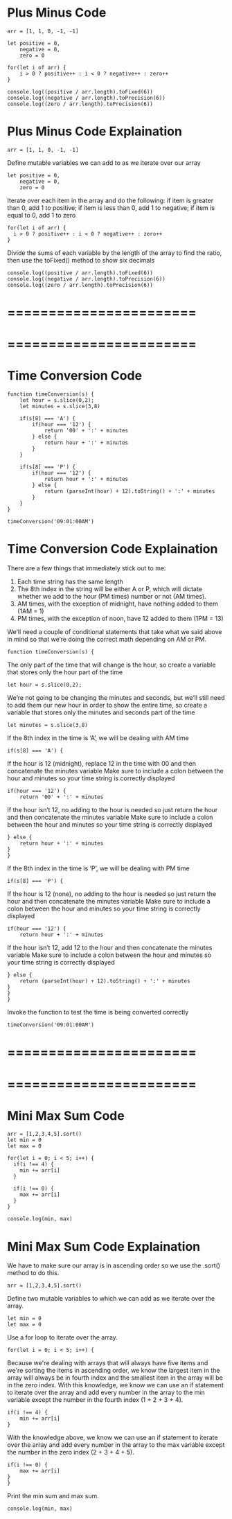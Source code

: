 # Plus Minus Code

```
arr = [1, 1, 0, -1, -1]

let positive = 0,
    negative = 0,
    zero = 0
    
for(let i of arr) {
    i > 0 ? positive++ : i < 0 ? negative++ : zero++
}

console.log((positive / arr.length).toFixed(6))
console.log((negative / arr.length).toPrecision(6))
console.log((zero / arr.length).toPrecision(6))
```

# Plus Minus Code Explaination

```
arr = [1, 1, 0, -1, -1]
```
Define mutable variables we can add to as we iterate over our array
```
let positive = 0,
    negative = 0,
    zero = 0
```
Iterate over each item in the array and do the following: if item is greater than 0, add 1 to positive; if item is less than 0, add 1 to negative; if item is equal to 0, add 1 to zero

```
for(let i of arr) {
  i > 0 ? positive++ : i < 0 ? negative++ : zero++
}
```
Divide the sums of each variable by the length of the array to find the ratio, then use the toFixed() method to show six decimals

```
console.log((positive / arr.length).toFixed(6))
console.log((negative / arr.length).toPrecision(6))
console.log((zero / arr.length).toPrecision(6))
```

=======================
=======================
=======================
=======================

# Time Conversion Code

```
function timeConversion(s) {
	let hour = s.slice(0,2);
	let minutes = s.slice(3,8)

	if(s[8] === 'A') {
		if(hour === '12') {
			return '00' + ':' + minutes
		} else {
			return hour + ':' + minutes
		}
	}

	if(s[8] === 'P') {
		if(hour === '12') {
			return hour + ':' + minutes
		} else {
			return (parseInt(hour) + 12).toString() + ':' + minutes
		}
	}
}

timeConversion('09:01:00AM')
```

# Time Conversion Code Explaination
There are a few things that immediately stick out to me:
1) Each time string has the same length
2) The 8th index in the string will be either A or P, which will dictate whether we add to the hour (PM times) number or not (AM times).
3) AM times, with the exception of midnight, have nothing added to them (1AM = 1)
4) PM times, with the exception of noon, have 12 added to them (1PM = 13)

We’ll need a couple of conditional statements that take what we said above in mind so that we’re doing the correct math depending on AM or PM.

```
function timeConversion(s) {
```
The only part of the time that will change is the hour, so create a variable that stores only the hour part of the time
```	
let hour = s.slice(0,2);
```
We’re not going to be changing the minutes and seconds, but we’ll still need to add them our new hour in order to show the entire time, so create a variable that stores only the minutes and seconds part of the time

```
let minutes = s.slice(3,8)
```
If the 8th index in the time is ‘A’, we will be dealing with AM time
```	
if(s[8] === 'A') {
```
If the hour is 12 (midnight), replace 12 in the time with 00 and then concatenate the minutes variable
Make sure to include a colon between the hour and minutes so your time string is correctly displayed
```		
if(hour === '12') {
	return '00' + ':' + minutes
```
If the hour isn’t 12, no adding to the hour is needed so just return the hour and then concatenate the minutes variable
Make sure to include a colon between the hour and minutes so your time string is correctly displayed
```
} else {
	return hour + ':' + minutes
}
}
```
If the 8th index in the time is ‘P’, we will be dealing with PM time
```
if(s[8] === 'P') {
```
If the hour is 12 (none), no adding to the hour is needed so just return the hour and then concatenate the minutes variable
Make sure to include a colon between the hour and minutes so your time string is correctly displayed
```
if(hour === '12') {
	return hour + ':' + minutes
```
If the hour isn’t 12, add 12 to the hour and then concatenate the minutes variable
Make sure to include a colon between the hour and minutes so your time string is correctly displayed
```
} else {
	return (parseInt(hour) + 12).toString() + ':' + minutes
}
}
}
```
Invoke the function to test the time is being converted correctly
```
timeConversion('09:01:00AM')
```

=======================
=======================
=======================
=======================

# Mini Max Sum Code
```
arr = [1,2,3,4,5].sort()
let min = 0
let max = 0
  
for(let i = 0; i < 5; i++) {
  if(i !== 4) {
    min += arr[i]
  } 
  
  if(i !== 0) {
    max += arr[i]
  }
}

console.log(min, max)

```
# Mini Max Sum Code Explaination

We have to make sure our array is in ascending order so we use the .sort() method to do this.
```
arr = [1,2,3,4,5].sort()
```
Define two mutable variables to which we can add as we iterate over the array.
```
let min = 0
let max = 0
```

Use a for loop to iterate over the array.
```
for(let i = 0; i < 5; i++) {
```
Because we're dealing with arrays that will always have five items and we're sorting the items in ascending order, we know the largest item in the array will always be in fourth index and the smallest item in the array will be in the zero index. With this knowledge, we know we can use an if statement to iterate over the array and add every number in the array to the min variable except the number in the fourth index (1 + 2 + 3 + 4).
```
if(i !== 4) {
	min += arr[i]
} 
```
With the knowledge above, we know we can use an if statement to iterate over the array and add every number in the array to the max variable except the number in the zero index (2 + 3 + 4 + 5).
```
if(i !== 0) {
	max += arr[i]
}
}
```
Print the min sum and max sum.
```
console.log(min, max)
```
